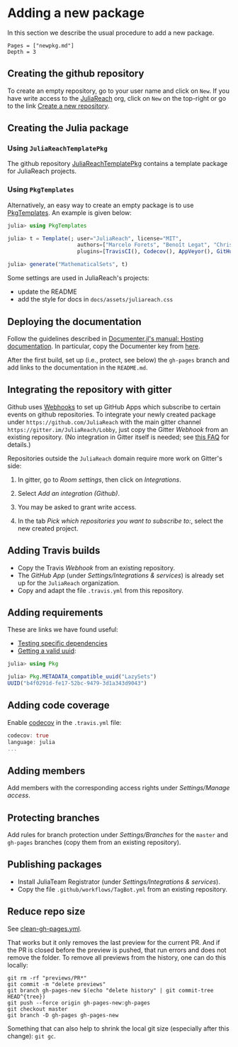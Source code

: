 # Adding a new package

In this section we describe the usual procedure to add a new package.

```@contents
Pages = ["newpkg.md"]
Depth = 3
```

## Creating the github repository

To create an empty repository, go to your user name and click on `New`. If you have write access to the [JuliaReach](http://juliareach.org) org, click on `New` on the top-right or go to the link [Create a new repository](https://github.com/organizations/JuliaReach/repositories/new).

## Creating the Julia package

### Using `JuliaReachTemplatePkg`

The github repository [JuliaReachTemplatePkg](https://github.com/JuliaReach/JuliaReachTemplatePkg)
contains a template package for JuliaReach projects.

### Using `PkgTemplates`

Alternatively, an easy way to create an empty package is to use
[PkgTemplates](https://github.com/invenia/PkgTemplates.jl).
An example is given below:

```julia
julia> using PkgTemplates

julia> t = Template(; user="JuliaReach", license="MIT",
                      authors=["Marcelo Forets", "Benoît Legat", "Christian Schilling"],
                      plugins=[TravisCI(), Codecov(), AppVeyor(), GitHubPages()])

julia> generate("MathematicalSets", t)
```

Some settings are used in JuliaReach's projects:

- update the README
- add the style for docs in `docs/assets/juliareach.css`

## Deploying the documentation

Follow the guidelines described in
[Documenter.jl's manual: Hosting documentation](https://juliadocs.github.io/Documenter.jl/stable/man/hosting/).
In particular, copy the Documenter key from
[here](https://juliadocs.github.io/Documenter.jl/stable/man/hosting/).

After the first build, set up (i.e., protect, see below) the `gh-pages` branch
and add links to the documentation in the `README.md`.

## Integrating the repository with gitter

Github uses [Webhooks](https://developer.github.com/webhooks/) to set up GitHub
Apps which subscribe to certain events on github repositories.
To integrate your newly created package under `https://github.com/JuliaReach`
with the main gitter channel `https://gitter.im/JuliaReach/Lobby`, just copy the
Gitter *Webhook* from an existing repository.
(No integration in Gitter itself is needed; see
[this FAQ](https://gitlab.com/gitlab-org/gitter/webapp/blob/develop/docs/faq.md#what-happens-if-i-rename-something-on-github-org-repo) for details.)

Repositories outside the `JuliaReach` domain require more work on Gitter's side:

1. In gitter, go to *Room settings*, then click on *Integrations*.

2. Select *Add an integration (Github)*.

3. You may be asked to grant write access.

4. In the tab *Pick which repositories you want to subscribe to:*, select the
new created project.

## Adding Travis builds

- Copy the Travis *Webhook* from an existing repository.
- The *GitHub App* (under *Settings/Integrations & services*) is already set up
for the `JuliaReach` organization.
- Copy and adapt the file `.travis.yml` from this repository.

## Adding requirements

These are links we have found useful:

- [Testing specific dependencies](https://julialang.github.io/Pkg.jl/dev/creating-packages/#Test-specific-dependencies-1)
- [Getting a valid uuid](https://discourse.julialang.org/t/pkg-api-for-getting-uuid-of-another-package/15061/2):

```julia
julia> using Pkg

julia> Pkg.METADATA_compatible_uuid("LazySets")
UUID("b4f0291d-fe17-52bc-9479-3d1a343d9043")
```

## Adding code coverage

Enable [codecov](https://codecov.io/) in the `.travis.yml` file:

```julia
codecov: true
language: julia
...
```

## Adding members

Add members with the corresponding access rights under *Settings/Manage access*.

## Protecting branches

Add rules for branch protection under *Settings/Branches* for the `master` and
`gh-pages` branches (copy them from an existing repository).

## Publishing packages

- Install JuliaTeam Registrator (under *Settings/Integrations & services*).
- Copy the file `.github/workflows/TagBot.yml` from an existing repository.

## Reduce repo size

See [clean-gh-pages.yml](https://raw.githubusercontent.com/JuliaReach/NeuralNetworkAnalysis.jl/master/.github/workflows/clean-gh-pages.yml).

That works but it only removes the last preview for the current PR. And if the PR is closed before the preview is pushed, that run errors and does not remove the folder. To remove all previews from the history, one can do this locally:

```
git rm -rf "previews/PR*"
git commit -m "delete previews"
git branch gh-pages-new $(echo "delete history" | git commit-tree HEAD^{tree})
git push --force origin gh-pages-new:gh-pages
git checkout master
git branch -D gh-pages gh-pages-new
```

Something that can also help to shrink the local git size (especially after this change): `git gc`.
